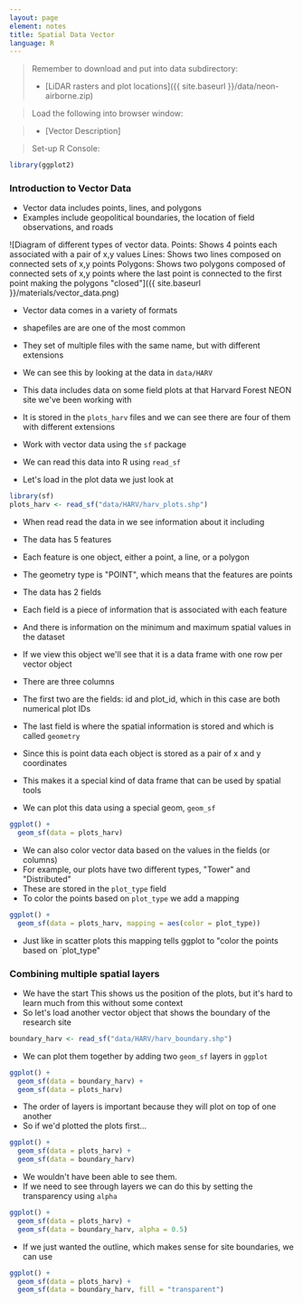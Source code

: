 ```yaml
---
layout: page
element: notes
title: Spatial Data Vector
language: R
--- 
```


> Remember to download and put into data subdirectory:
>
> * [LiDAR rasters and plot locations]({{ site.baseurl }}/data/neon-airborne.zip)

> Load the following into browser window:

> * [Vector Description]

> Set-up R Console:

```r
library(ggplot2)
```

### Introduction to Vector Data

* Vector data includes points, lines, and polygons
* Examples include geopolitical boundaries, the location of field observations, and roads

![Diagram of different types of vector data.
Points: Shows 4 points each associated with a pair of x,y values
Lines: Shows two lines composed on connected sets of x,y points
Polygons: Shows two polygons composed of connected sets of x,y points where the last point is connected to the first point making the polygons "closed"]({{ site.baseurl }}/materials/vector_data.png)

* Vector data comes in a variety of formats
* shapefiles are are one of the most common
* They set of multiple files with the same name, but with different extensions
* We can see this by looking at the data in `data/HARV`
* This data includes data on some field plots at that Harvard Forest NEON site we've been working with
* It is stored in the `plots_harv` files and we can see there are four of them with different extensions

* Work with vector data using the `sf` package
* We can read this data into R using `read_sf`
* Let's load in the plot data we just look at 

```r
library(sf)
plots_harv <- read_sf("data/HARV/harv_plots.shp")
```

* When read read the data in we see information about it including
* The data has 5 features
* Each feature is one object, either a point, a line, or a polygon
* The geometry type is "POINT", which means that the features are points
* The data has 2 fields
* Each field is a piece of information that is associated with each feature
* And there is information on the minimum and maximum spatial values in the dataset
* If we view this object we'll see that it is a data frame with one row per vector object
* There are three columns
* The first two are the fields: id and plot_id, which in this case are both numerical plot IDs
* The last field is where the spatial information is stored and which is called `geometry`
* Since this is point data each object is stored as a pair of x and y coordinates
* This makes it a special kind of data frame that can be used by spatial tools

* We can plot this data using a special geom, `geom_sf`

```r
ggplot() +
  geom_sf(data = plots_harv)
```

* We can also color vector data based on the values in the fields (or columns)
* For example, our plots have two different types, "Tower" and "Distributed"
* These are stored in the `plot_type` field
* To color the points based on `plot_type` we add a mapping

```r
ggplot() +
  geom_sf(data = plots_harv, mapping = aes(color = plot_type))
```

* Just like in scatter plots this mapping tells ggplot to "color the points based on `plot_type"


### Combining multiple spatial layers

* We have the start This shows us the position of the plots, but it's hard to learn much from this without some context
* So let's load another vector object that shows the boundary of the research site

```r
boundary_harv <- read_sf("data/HARV/harv_boundary.shp")
```

* We can plot them together by adding two `geom_sf` layers in `ggplot`

```r
ggplot() +
  geom_sf(data = boundary_harv) +
  geom_sf(data = plots_harv)
```

* The order of layers is important because they will plot on top of one another
* So if we'd plotted the plots first...


```r
ggplot() +
  geom_sf(data = plots_harv) +
  geom_sf(data = boundary_harv)
```

* We wouldn't have been able to see them.
* If we need to see through layers we can do this by setting the transparency using `alpha`


```r
ggplot() +
  geom_sf(data = plots_harv) +
  geom_sf(data = boundary_harv, alpha = 0.5)
```

* If we just wanted the outline, which makes sense for site boundaries, we can use


```r
ggplot() +
  geom_sf(data = plots_harv) +
  geom_sf(data = boundary_harv, fill = "transparent")
```

